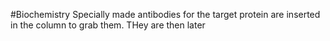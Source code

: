 #Biochemistry 
Specially made antibodies for the target protein are inserted in the column to grab them. THey are then later 